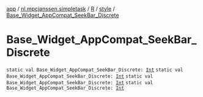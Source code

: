 [app](../../../index.md) / [nl.mpcjanssen.simpletask](../../index.md) / [R](../index.md) / [style](index.md) / [Base_Widget_AppCompat_SeekBar_Discrete](.)

# Base_Widget_AppCompat_SeekBar_Discrete

`static val Base_Widget_AppCompat_SeekBar_Discrete: `[`Int`](https://kotlinlang.org/api/latest/jvm/stdlib/kotlin/-int/index.html)
`static val Base_Widget_AppCompat_SeekBar_Discrete: `[`Int`](https://kotlinlang.org/api/latest/jvm/stdlib/kotlin/-int/index.html)
`static val Base_Widget_AppCompat_SeekBar_Discrete: `[`Int`](https://kotlinlang.org/api/latest/jvm/stdlib/kotlin/-int/index.html)
`static val Base_Widget_AppCompat_SeekBar_Discrete: `[`Int`](https://kotlinlang.org/api/latest/jvm/stdlib/kotlin/-int/index.html)